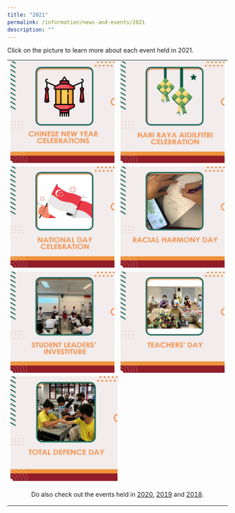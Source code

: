 ```yaml
---
title: "2021"
permalink: /information/news-and-events/2021
description: ""
---
```

<p>Click on the picture to learn more about each event held in 2021.</p>
<table>
<tbody>
<tr>
<td><a href="/information/news-and-events/2021/chinese-new-year-celebrations"><img src="/images/2021a.jpg"></a></td>
<td><a href="/information/news-and-events/2021/hari-raya-aidilfitri-celebration"><img src="/images/2021b.jpg"></a></td>
</tr>
<tr>
<td><a href="/information/news-and-events/2021/national-day-celebration"><img src="/images/2021c.jpg"></a></td>
<td><a href="/information/news-and-events/2021/racial-harmony-day"><img src="/images/2021d.jpg"></a></td>
</tr>
<tr>
<td><a href="/information/news-and-events/2021/student-leaders-investiture"><img src="/images/2021e.jpg"></a></td>
<td><a href="/information/news-and-events/2021/teachers-day"><img src="/images/2021f.jpg"></a></td>
</tr>
<tr>
<td colspan="2"><a href="/information/news-and-events/2021/total-defence-day"><img style="width: 50%;" src="/images/2021g.jpg" /></a></td>
</tr>
<tr>
<td style="text-align: center;" colspan="2">
<p>Do also check out the events held in&nbsp;<a href="/information/news-and-events/2020" target="_blank" rel="noopener">2020</a>,&nbsp;<a href="/information/news-and-events/2019" target="_blank" rel="noopener">2019</a>&nbsp;and&nbsp;<a href="/information/news-and-events/2018" target="_blank" rel="noopener">2018</a>.</p>
</td>
</tr>
</tbody>
</table>